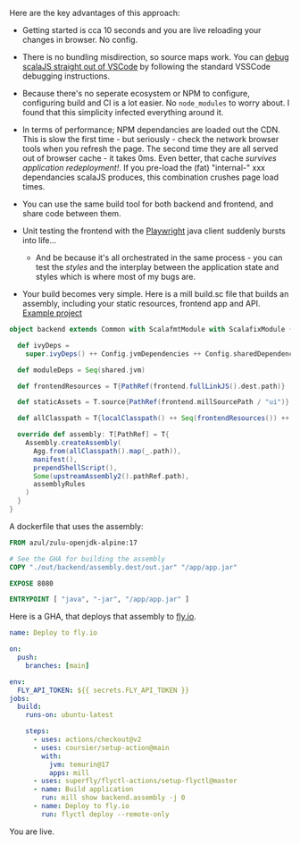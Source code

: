 Here are the key advantages of this approach:

- Getting started is cca 10 seconds and you are live reloading your changes in browser. No config.

- There is no bundling misdirection, so source maps work. You can [debug scalaJS straight out of VSCode](https://code.visualstudio.com/docs/nodejs/browser-debugging) by following the standard VSSCode debugging instructions.

- Because there's no seperate ecosystem or NPM to configure, configuring build and CI is a lot easier. No `node_modules` to worry about. I found that this simplicity infected everything around it.

- In terms of performance; NPM dependancies are loaded out the CDN. This is slow the first time - but seriously - check the network browser tools when you refresh the page. The second time they are all served out of browser cache - it takes 0ms. Even better, that cache _survives application redeployment!_. If you pre-load the (fat) "internal-" xxx dependancies scalaJS produces, this combination crushes page load times.

- You can use the same build tool for both backend and frontend, and share code between them.

- Unit testing the frontend with the [Playwright](https://playwright.dev/java/) java client suddenly bursts into life...
  - And be because it's all orchestrated in the same process - you can test the _styles_ and the interplay between the application state and styles which is where most of my bugs are.

- Your build becomes very simple. Here is a mill build.sc file that builds an assembly, including your static resources, frontend app and API. [Example project](https://github.com/Quafadas/mill-full-stack)

```scala sc:nocompile
object backend extends Common with ScalafmtModule with ScalafixModule {

  def ivyDeps =
    super.ivyDeps() ++ Config.jvmDependencies ++ Config.sharedDependencies

  def moduleDeps = Seq(shared.jvm)

  def frontendResources = T{PathRef(frontend.fullLinkJS().dest.path)}

  def staticAssets = T.source{PathRef(frontend.millSourcePath / "ui")}

  def allClasspath = T{localClasspath() ++ Seq(frontendResources()) ++ Seq(staticAssets())  }

  override def assembly: T[PathRef] = T{
    Assembly.createAssembly(
      Agg.from(allClasspath().map(_.path)),
      manifest(),
      prependShellScript(),
      Some(upstreamAssembly2().pathRef.path),
      assemblyRules
    )
  }
}

```
A dockerfile that uses the assembly:

```Dockerfile
FROM azul/zulu-openjdk-alpine:17

# See the GHA for building the assembly
COPY "./out/backend/assembly.dest/out.jar" "/app/app.jar"

EXPOSE 8080

ENTRYPOINT [ "java", "-jar", "/app/app.jar" ]
```

Here is a GHA, that deploys that assembly to [fly.io](https://fly.io).

```yaml
name: Deploy to fly.io

on:
  push:
    branches: [main]

env:
  FLY_API_TOKEN: ${{ secrets.FLY_API_TOKEN }}
jobs:
  build:
    runs-on: ubuntu-latest

    steps:
      - uses: actions/checkout@v2
      - uses: coursier/setup-action@main
        with:
          jvm: temurin@17
          apps: mill
      - uses: superfly/flyctl-actions/setup-flyctl@master
      - name: Build application
        run: mill show backend.assembly -j 0
      - name: Deploy to fly.io
        run: flyctl deploy --remote-only
```
You are live.
